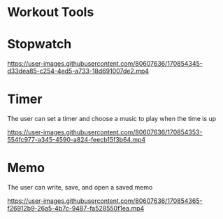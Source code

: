 # Workout Tools

# Stopwatch
https://user-images.githubusercontent.com/80607636/170854345-d33dea85-c254-4ed5-a733-18d691007de2.mp4

# Timer
The user can set a timer and choose a music to play when the time is up

https://user-images.githubusercontent.com/80607636/170854353-554fc977-a345-4590-a824-feecb15f3b64.mp4

# Memo
The user can write, save, and open a saved memo

https://user-images.githubusercontent.com/80607636/170854365-f26912b9-26a5-4b7c-9487-fa528550f1ea.mp4
